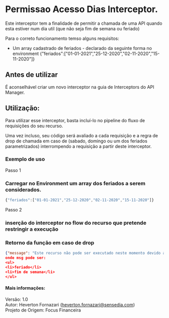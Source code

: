 # Permissao Acesso Dias Interceptor. 
Este interceptor tem a finalidade de permitir a chamada de uma API quando esta estiver num dia util (que não seja fim de semana ou feriado)
 
Para o correto funcionamento temso alguns requisitos: </br> 
<ul> 
<li>Um array cadastrado de feriados - declarado da seguinte forma no environment {"feriados":["01-01-2021","25-12-2020","02-11-2020","15-11-2020"]}</li>  
</ul> 

## Antes de utilizar 
É aconselhável criar um novo interceptor na guia de Interceptors do API Manager.  
 
## Utilização: 
Para utilizar esse interceptor, basta incluí-lo no pipeline do fluxo de requisições do seu recurso. 
 
Uma vez incluso, seu código será avaliado a cada requisição e a regra de drop de chamada em caso de (sabado, domingo ou um dos feriados parametrizados) interrompendo a requisição a partir deste interceptor. 
 
### Exemplo de uso 

Passo 1
### Carregar no Environment um array dos feriados a serem considerados.
```javascript 
{"feriados":["01-01-2021","25-12-2020","02-11-2020","15-11-2020"]}
```

Passo 2
### inserção do interceptor no flow do recurso que pretende restringir a execução

### Retorno da função em caso de drop
```json
{"message": "Este recurso não pode ser executado neste momento devido a restrição de uso da Focus.\n'+msg+'"}
onde msg pode ser:
<ul>
<li>feriado</li>
<li>fim de semana</li>
</ul>
```
#### Mais informações: 
Versão: 1.0 </br> 
Autor: Heverton Fornazari (heverton.fornazari@sensedia.com) </br> 
Projeto de Origem: Focus Financeira